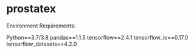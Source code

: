 # prostatex
Environment Requirements:

Python==3.7/3.8
pandas==1.1.5
tensorflow==2.4.1
tensorflow_io==0.17.0
tensorflow_datasets==4.2.0